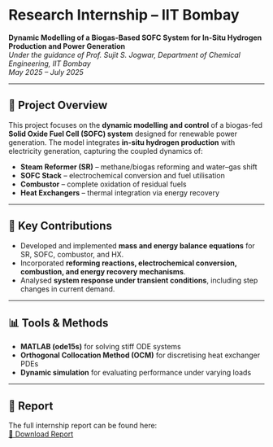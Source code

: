 # Research Internship – IIT Bombay

**Dynamic Modelling of a Biogas-Based SOFC System for In-Situ Hydrogen Production and Power Generation**  
*Under the guidance of Prof. Sujit S. Jogwar, Department of Chemical Engineering, IIT Bombay*  
*May 2025 – July 2025*

---

## 🔎 Project Overview
This project focuses on the **dynamic modelling and control** of a biogas-fed **Solid Oxide Fuel Cell (SOFC) system** designed for renewable power generation. The model integrates **in-situ hydrogen production** with electricity generation, capturing the coupled dynamics of:

- **Steam Reformer (SR)** – methane/biogas reforming and water–gas shift  
- **SOFC Stack** – electrochemical conversion and fuel utilisation  
- **Combustor** – complete oxidation of residual fuels  
- **Heat Exchangers** – thermal integration via energy recovery  

---

## 🧩 Key Contributions
- Developed and implemented **mass and energy balance equations** for SR, SOFC, combustor, and HX.  
- Incorporated **reforming reactions, electrochemical conversion, combustion, and energy recovery mechanisms**.  
- Analysed **system response under transient conditions**, including step changes in current demand.  

---

## 📊 Tools & Methods
- **MATLAB (ode15s)** for solving stiff ODE systems  
- **Orthogonal Collocation Method (OCM)** for discretising heat exchanger PDEs  
- **Dynamic simulation** for evaluating performance under varying loads  

---

## 📑 Report
The full internship report can be found here:  
[📄 Download Report](./Report.pdf)
